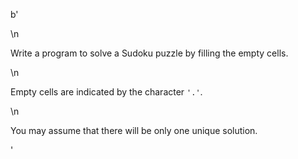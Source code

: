 b'<div class="question-description">\n<p><p>Write a program to solve a Sudoku puzzle by filling the empty cells.</p>\n<p>Empty cells are indicated by the character <code>\'.\'</code>.</p>\n<p>You may assume that there will be only one unique solution.</p></p></div>'